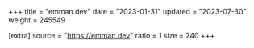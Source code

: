 +++
title = "emman.dev"
date = "2023-01-31"
updated = "2023-07-30"
weight = 245549

[extra]
source = "https://emman.dev"
ratio = 1
size = 240
+++
